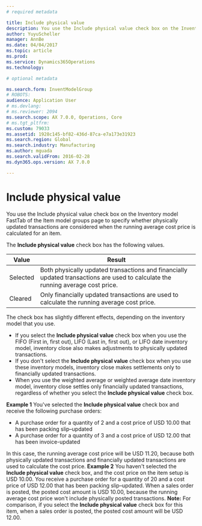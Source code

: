 ```yaml
---
# required metadata

title: Include physical value
description: You use the Include physical value check box on the Inventory model FastTab of the Item model groups page to specify whether physically updated transactions are considered when the running average cost price is calculated for an item.
author: YuyuScheller
manager: AnnBe
ms.date: 04/04/2017
ms.topic: article
ms.prod: 
ms.service: Dynamics365Operations
ms.technology: 

# optional metadata

ms.search.form: InventModelGroup
# ROBOTS: 
audience: Application User
# ms.devlang: 
# ms.reviewer: 2094
ms.search.scope: AX 7.0.0, Operations, Core
# ms.tgt_pltfrm: 
ms.custom: 79033
ms.assetid: 1928c145-bf82-436d-87ca-e7a173e31923
ms.search.region: Global
ms.search.industry: Manufacturing
ms.author: mguada
ms.search.validFrom: 2016-02-28
ms.dyn365.ops.version: AX 7.0.0

---
```


# Include physical value

You use the Include physical value check box on the Inventory model FastTab of the Item model groups page to specify whether physically updated transactions are considered when the running average cost price is calculated for an item.

The **Include physical value** check box has the following values.

| Value    | Result                                                                                                                          |
|----------|---------------------------------------------------------------------------------------------------------------------------------|
| Selected | Both physically updated transactions and financially updated transactions are used to calculate the running average cost price. |
| Cleared  | Only financially updated transactions are used to calculate the running average cost price.                                     |

The check box has slightly different effects, depending on the inventory model that you use.

-   If you select the **Include physical value** check box when you use the FIFO (First in, first out), LIFO (Last in, first out), or LIFO date inventory model, inventory close also makes adjustments to physically updated transactions.
-   If you don't select the **Include physical value** check box when you use these inventory models, inventory close makes settlements only to financially updated transactions.
-   When you use the weighted average or weighted average date inventory model, inventory close settles only financially updated transactions, regardless of whether you select the **Include physical value** check box.

**Example 1** You've selected the **Include physical value** check box and receive the following purchase orders:

-   A purchase order for a quantity of 2 and a cost price of USD 10.00 that has been packing slip–updated
-   A purchase order for a quantity of 3 and a cost price of USD 12.00 that has been invoice-updated

In this case, the running average cost price will be USD 11.20, because both physically updated transactions and financially updated transactions are used to calculate the cost price. **Example 2** You haven't selected the **Include physical value** check box, and the cost price on the item setup is USD 10.00. You receive a purchase order for a quantity of 20 and a cost price of USD 12.00 that has been packing slip–updated. When a sales order is posted, the posted cost amount is USD 10.00, because the running average cost price won't include physically posted transactions. **Note:** For comparison, if you select the **Include physical value** check box for this item, when a sales order is posted, the posted cost amount will be USD 12.00.

